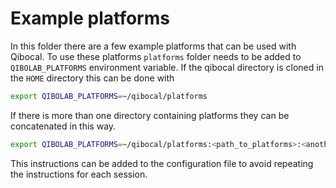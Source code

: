 # Example platforms

In this folder there are a few example platforms that can be used with Qibocal. To use these platforms `platforms` folder needs to be added to `QIBOLAB_PLATFORMS` environment variable. If the qibocal directory is cloned in the `HOME` directory this can be done with

```bash
export QIBOLAB_PLATFORMS=~/qibocal/platforms
```

If there is more than one directory containing platforms they can be concatenated in this way.

```bash
export QIBOLAB_PLATFORMS=~/qibocal/platforms:<path_to_platforms>:<another_path_to_platforms>
```

This instructions can be added to the configuration file to avoid repeating the instructions for each session.
